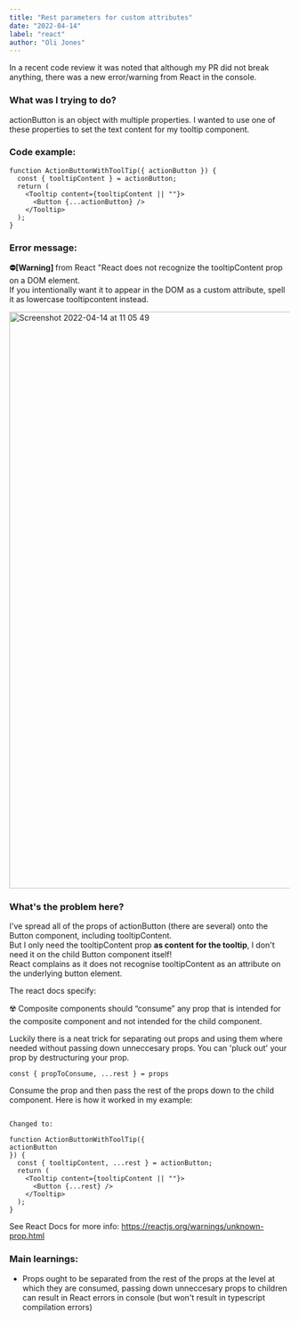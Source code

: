 ```yaml
---
title: "Rest parameters for custom attributes"
date: "2022-04-14"
label: "react"
author: "Oli Jones"
---
```


In a recent code review it was noted that although my PR did not break anything, there was a new error/warning from React in the console.

### What was I trying to do?

actionButton is an object with multiple properties. I wanted to use one of these properties to set the text content for my tooltip component.

### Code example:

```tsx
function ActionButtonWithToolTip({ actionButton }) {
  const { tooltipContent } = actionButton;
  return (
    <Tooltip content={tooltipContent || ""}>
      <Button {...actionButton} />
    </Tooltip>
  );
}
```

### Error message:

<b>⛔️[Warning] </b> from React "React does not recognize the tooltipContent prop on a DOM element.
<br>
If you intentionally want it to appear in the DOM as a custom attribute, spell it as lowercase tooltipcontent instead.

<img width="1035" alt="Screenshot 2022-04-14 at 11 05 49" src="https://user-images.githubusercontent.com/78092825/163558234-0f0237dd-4424-4710-b9ac-42fdf8df45bf.png">

### What's the problem here?

I've spread all of the props of actionButton (there are several) onto the Button component, including tooltipContent.
<br> But I only need the tooltipContent prop <b>as content for the tooltip</b>, I don't need it on the child Button component itself!
<br>React complains as it does not recognise tooltipContent as an attribute on the underlying button element.

The react docs specify:

☢️ Composite components should “consume” any prop that is intended for the composite component
and not intended for the child component.

Luckily there is a neat trick for separating out props and using them where needed without passing down unneccesary props. You can 'pluck out' your prop by destructuring your prop.

```
const { propToConsume, ...rest } = props
```

Consume the prop and then pass the rest of the props down to the child component.
Here is how it worked in my example:

```tsx

Changed to:

function ActionButtonWithToolTip({
actionButton
}) {
  const { tooltipContent, ...rest } = actionButton;
  return (
    <Tooltip content={tooltipContent || ""}>
      <Button {...rest} />
    </Tooltip>
  );
}
```

See React Docs for more info:
https://reactjs.org/warnings/unknown-prop.html

### Main learnings:

- Props ought to be separated from the rest of the props at the level at which they are consumed, passing down unneccesary props to children can result in React errors in console (but won't result in typescript compilation errors)
